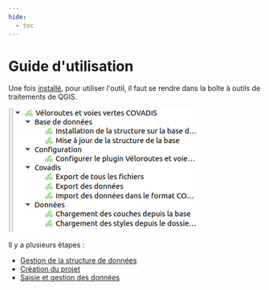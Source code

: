 ```yaml
---
hide:
  - toc
---
```


# Guide d'utilisation

Une fois [installé](./installation.md), pour utiliser l'outil, il faut se rendre dans la boîte à outils de traitements de QGIS.

![tools](media/veloroutes_vv-tools.jpg)

Il y a plusieurs étapes :

* [Gestion de la structure de données](./gestion-structure-donnees.md)
* [Création du projet](./initialisation-projet.md)
* [Saisie et gestion des données](./saisie-donnees.md)
